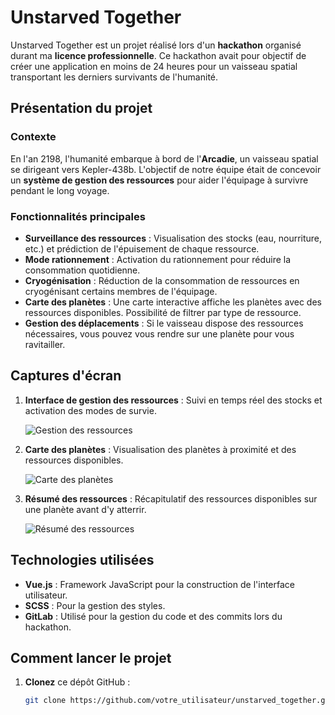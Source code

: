 # Unstarved Together

Unstarved Together est un projet réalisé lors d'un **hackathon** organisé durant ma **licence professionnelle**. Ce hackathon avait pour objectif de créer une application en moins de 24 heures pour un vaisseau spatial transportant les derniers survivants de l'humanité.

## Présentation du projet

### Contexte

En l'an 2198, l'humanité embarque à bord de l'**Arcadie**, un vaisseau spatial se dirigeant vers Kepler-438b. L'objectif de notre équipe était de concevoir un **système de gestion des ressources** pour aider l'équipage à survivre pendant le long voyage.

### Fonctionnalités principales

- **Surveillance des ressources** : Visualisation des stocks (eau, nourriture, etc.) et prédiction de l'épuisement de chaque ressource.
- **Mode rationnement** : Activation du rationnement pour réduire la consommation quotidienne.
- **Cryogénisation** : Réduction de la consommation de ressources en cryogénisant certains membres de l'équipage.
- **Carte des planètes** : Une carte interactive affiche les planètes avec des ressources disponibles. Possibilité de filtrer par type de ressource.
- **Gestion des déplacements** : Si le vaisseau dispose des ressources nécessaires, vous pouvez vous rendre sur une planète pour vous ravitailler.

## Captures d'écran

1. **Interface de gestion des ressources** : Suivi en temps réel des stocks et activation des modes de survie.
   
   ![Gestion des ressources](/path_to_image/resource_management.png)

2. **Carte des planètes** : Visualisation des planètes à proximité et des ressources disponibles.

   ![Carte des planètes](/path_to_image/planet_map.png)

3. **Résumé des ressources** : Récapitulatif des ressources disponibles sur une planète avant d'y atterrir.

   ![Résumé des ressources](/path_to_image/resource_summary.png)

## Technologies utilisées

- **Vue.js** : Framework JavaScript pour la construction de l'interface utilisateur.
- **SCSS** : Pour la gestion des styles.
- **GitLab** : Utilisé pour la gestion du code et des commits lors du hackathon.

## Comment lancer le projet

1. **Clonez** ce dépôt GitHub :
   ```bash
   git clone https://github.com/votre_utilisateur/unstarved_together.git
